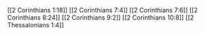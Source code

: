 [[2 Corinthians 1:18]]
[[2 Corinthians 7:4]]
[[2 Corinthians 7:6]]
[[2 Corinthians 8:24]]
[[2 Corinthians 9:2]]
[[2 Corinthians 10:8]]
[[2 Thessalonians 1:4]]
